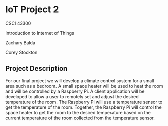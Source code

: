 # IoT Project 2
CSCI 43300

Introduction to Internet of Things

Zachary Balda

Corey Stockton

## Project Description
For our final project we will develop a climate control system for a small area such as a bedroom. A small space heater will be used to heat the room and will be controlled by a Raspberry Pi. A client application will be developed to allow a user to remotely set and adjust the desired temperature of the room. The Raspberry Pi will use a temperature sensor to get the temperature of the room. Together, the Raspberry Pi will control the space heater to get the room to the desired temperature based on the current temperature of the room collected from the temperature sensor.
